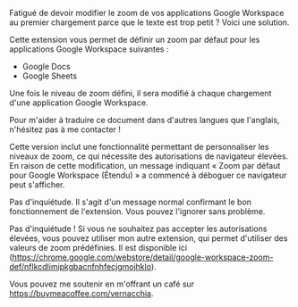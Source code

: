 Fatigué de devoir modifier le zoom de vos applications Google Workspace au premier chargement parce que le texte est trop petit ? Voici une solution.

Cette extension vous permet de définir un zoom par défaut pour les applications Google Workspace suivantes :

- Google Docs
- Google Sheets

Une fois le niveau de zoom défini, il sera modifié à chaque chargement d'une application Google Workspace.

Pour m'aider à traduire ce document dans d'autres langues que l'anglais, n'hésitez pas à me contacter !

Cette version inclut une fonctionnalité permettant de personnaliser les niveaux de zoom, ce qui nécessite des autorisations de navigateur élevées. En raison de cette modification, un message indiquant « Zoom par défaut pour Google Workspace (Étendu) » a commencé à déboguer ce navigateur peut s'afficher.

Pas d'inquiétude. Il s'agit d'un message normal confirmant le bon fonctionnement de l'extension. Vous pouvez l'ignorer sans problème.

Pas d'inquiétude ! Si vous ne souhaitez pas accepter les autorisations élevées, vous pouvez utiliser mon autre extension, qui permet d'utiliser des valeurs de zoom prédéfinies. Il est disponible ici (https://chrome.google.com/webstore/detail/google-workspace-zoom-def/nflkcdlimipkgbacnfnhfecjgmojhklo).

Vous pouvez me soutenir en m'offrant un café sur https://buymeacoffee.com/vernacchia.
